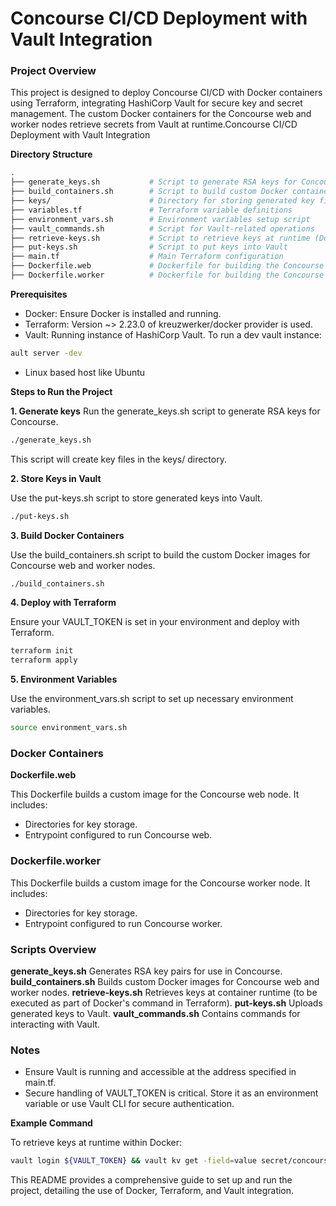# Concourse CI/CD Deployment with Vault Integration

### Project Overview

This project is designed to deploy Concourse CI/CD with Docker containers using Terraform, integrating HashiCorp Vault for secure key and secret management. The custom Docker containers for the Concourse web and worker nodes retrieve secrets from Vault at runtime.Concourse CI/CD Deployment with Vault Integration

**Directory Structure**

```bash
.
├── generate_keys.sh           # Script to generate RSA keys for Concourse
├── build_containers.sh        # Script to build custom Docker containers
├── keys/                      # Directory for storing generated key files
├── variables.tf               # Terraform variable definitions
├── environment_vars.sh        # Environment variables setup script
├── vault_commands.sh          # Script for Vault-related operations
├── retrieve-keys.sh           # Script to retrieve keys at runtime (Docker runtime)
├── put-keys.sh                # Script to put keys into Vault
├── main.tf                    # Main Terraform configuration
├── Dockerfile.web             # Dockerfile for building the Concourse web container
├── Dockerfile.worker          # Dockerfile for building the Concourse worker container
```

**Prerequisites**
- Docker: Ensure Docker is installed and running.
- Terraform: Version ~> 2.23.0 of kreuzwerker/docker provider is used.
- Vault: Running instance of HashiCorp Vault.  To run a dev vault instance:  
```bash
ault server -dev
```
- Linux based host like Ubuntu

**Steps to Run the Project**

**1. Generate keys**
Run the generate_keys.sh script to generate RSA keys for Concourse.

```bash
./generate_keys.sh
```

This script will create key files in the keys/ directory.

**2. Store Keys in Vault**

Use the put-keys.sh script to store generated keys into Vault.

```bash
./put-keys.sh
```
**3. Build Docker Containers**

Use the build_containers.sh script to build the custom Docker images for Concourse web and worker nodes.

```bash
./build_containers.sh
```

**4. Deploy with Terraform**

Ensure your VAULT_TOKEN is set in your environment and deploy with Terraform.

```bash
terraform init
terraform apply
```

**5. Environment Variables**

Use the environment_vars.sh script to set up necessary environment variables.

```bash
source environment_vars.sh
```

### Docker Containers
**Dockerfile.web**

This Dockerfile builds a custom image for the Concourse web node. It includes:

- Directories for key storage.
- Entrypoint configured to run Concourse web.

### Dockerfile.worker

This Dockerfile builds a custom image for the Concourse worker node. It includes:

- Directories for key storage.
- Entrypoint configured to run Concourse worker.

### Scripts Overview
**generate_keys.sh**
Generates RSA key pairs for use in Concourse.
**build_containers.sh**
Builds custom Docker images for Concourse web and worker nodes.
**retrieve-keys.sh**
Retrieves keys at container runtime (to be executed as part of Docker's command in Terraform).
**put-keys.sh**
Uploads generated keys to Vault.
**vault_commands.sh**
Contains commands for interacting with Vault.

### Notes

- Ensure Vault is running and accessible at the address specified in main.tf.
- Secure handling of VAULT_TOKEN is critical. Store it as an environment variable or use Vault CLI for secure authentication.

**Example Command**

To retrieve keys at runtime within Docker:

```bash
vault login ${VAULT_TOKEN} && vault kv get -field=value secret/concourse/tsa_host_key > /concourse-keys/tsa_host_key
```

This README provides a comprehensive guide to set up and run the project, detailing the use of Docker, Terraform, and Vault integration.
